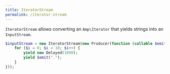 ```yaml
---
title: IteratorStream
permalink: /iterator-stream
---
```

`IteratorStream` allows converting an `Amp\Iterator` that yields strings into an `InputStream`.

```php
$inputStream = new IteratorStream(new Producer(function (callable $emit) {
    for ($i = 0; $i < 10; $i++) {
        yield new Delayed(1000);
        yield $emit(".");
    }
}));
```
